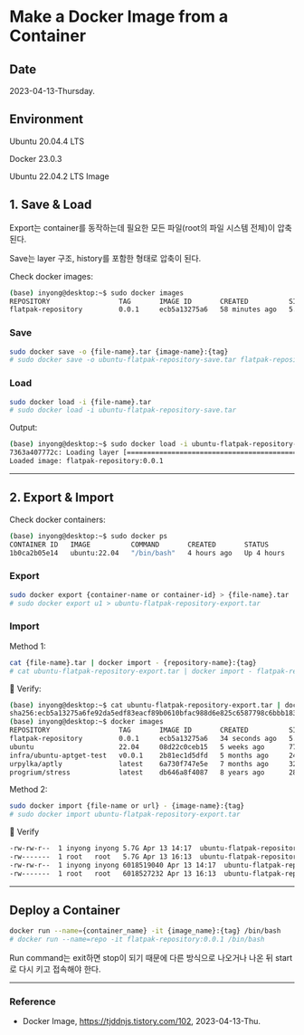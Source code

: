 # Make a Docker Image from a Container

## Date

2023-04-13-Thursday.

## Environment

Ubuntu 20.04.4 LTS

Docker 23.0.3

Ubuntu 22.04.2 LTS Image

## 1. Save & Load

Export는 container를 동작하는데 필요한 모든 파일(root의 파일 시스템 전체)이 압축된다. 

Save는 layer 구조, history를 포함한 형태로 압축이 된다.

Check docker images:

```Bash
(base) inyong@desktop:~$ sudo docker images
REPOSITORY                 TAG       IMAGE ID       CREATED          SIZE
flatpak-repository         0.0.1     ecb5a13275a6   58 minutes ago   5.95GB
```

### Save

```Bash
sudo docker save -o {file-name}.tar {image-name}:{tag}
# sudo docker save -o ubuntu-flatpak-repository-save.tar flatpak-repository:0.0.1
```

### Load

```Bash
sudo docker load -i {file-name}.tar
# sudo docker load -i ubuntu-flatpak-repository-save.tar
```

Output:

```Bash
(base) inyong@desktop:~$ sudo docker load -i ubuntu-flatpak-repository-save.tar
7363a407772c: Loading layer [==================================================>]  6.019GB/6.019GB
Loaded image: flatpak-repository:0.0.1
```


---

## 2. Export & Import

Check docker containers:

```Bash
(base) inyong@desktop:~$ sudo docker ps
CONTAINER ID   IMAGE          COMMAND       CREATED       STATUS       PORTS     NAMES
1b0ca2b05e14   ubuntu:22.04   "/bin/bash"   4 hours ago   Up 4 hours             u1
```

### Export

```Bash
sudo docker export {container-name or container-id} > {file-name}.tar
# sudo docker export u1 > ubuntu-flatpak-repository-export.tar
```

### Import

Method 1:

```Bash
cat {file-name}.tar | docker import - {repository-name}:{tag}
# cat ubuntu-flatpak-repository-export.tar | docker import - flatpak-repository:0.0.1
```

:tada: Verify:

```Bash
(base) inyong@desktop:~$ cat ubuntu-flatpak-repository-export.tar | docker import - flatpak-repository:0.0.1
sha256:ecb5a13275a6fe92da5edf83eacf89b0610bfac988d6e825c6587798c6bbb183
(base) inyong@desktop:~$ docker images
REPOSITORY                 TAG       IMAGE ID       CREATED          SIZE
flatpak-repository         0.0.1     ecb5a13275a6   34 seconds ago   5.95GB
ubuntu                     22.04     08d22c0ceb15   5 weeks ago      77.8MB
infra/ubuntu-aptget-test   v0.0.1    2b81ec1d5dfd   5 months ago     246MB
urpylka/aptly              latest    6a730f747e5e   7 months ago     322MB
progrium/stress            latest    db646a8f4087   8 years ago      282MB
```

Method 2:

```Bash
sudo docker import {file-name or url} - {image-name}:{tag}
# sudo docker import ubuntu-flatpak-repository-export.tar
```

:tada: Verify

```Bash
-rw-rw-r--  1 inyong inyong 5.7G Apr 13 14:17  ubuntu-flatpak-repository-export.tar
-rw-------  1 root   root   5.7G Apr 13 16:13  ubuntu-flatpak-repository-save.tar
-rw-rw-r--  1 inyong inyong 6018519040 Apr 13 14:17  ubuntu-flatpak-repository-export.tar
-rw-------  1 root   root   6018527232 Apr 13 16:13  ubuntu-flatpak-repository-save.tar
```

---

## Deploy a Container

```Bash
docker run --name={container_name} -it {image_name}:{tag} /bin/bash
# docker run --name=repo -it flatpak-repository:0.0.1 /bin/bash
```

Run command는 exit하면 stop이 되기 때문에 다른 방식으로 나오거나 나온 뒤 start로 다시 키고 접속해야 한다.

---

### Reference
- Docker Image, https://tjddnjs.tistory.com/102, 2023-04-13-Thu.

